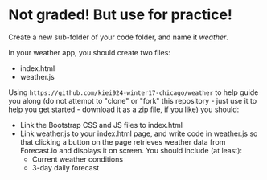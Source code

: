 # Not graded! But use for practice!

Create a new sub-folder of your code folder, and name it *weather*.

In your weather app, you should create two files:

- index.html
- weather.js

Using `https://github.com/kiei924-winter17-chicago/weather` to help guide you along (do not attempt to "clone" or "fork" this repository - just use it to help you get started - download it as a zip file, if you like) you should:

- Link the Bootstrap CSS and JS files to index.html
- Link weather.js to your index.html page, and write code in weather.js so that clicking a button on the page retrieves weather data from Forecast.io and displays it on screen. You should include (at least):
  - Current weather conditions
  - 3-day daily forecast
